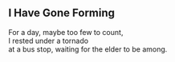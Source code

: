 I Have Gone Forming
-------------------
For a day, maybe too few to count,  
I rested under a tornado  
at a bus stop, waiting for the elder to be among.  
